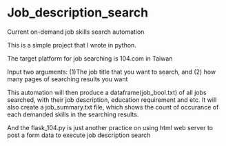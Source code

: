 # Job_description_search
Current on-demand job skills search automation

This is a simple project that I wrote in python.

The target platform for job searching is 104.com in Taiwan

Input two arguments: (1)The job title that you want to search, and (2) how many pages of searching results you want

This automation will then produce a dataframe(job_bool.txt) of all jobs searched, with their job description, education requirement and etc.
It will also create a job_summary.txt file, which shows the count of occurance of each demanded skills in the searching results.



And the flask_104.py is just another practice on using html web server to post a form data to execute job description search

 

